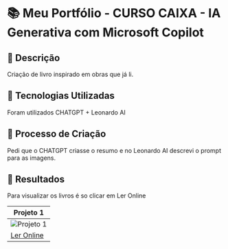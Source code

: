 <h1> 📚 Meu Portfólio - CURSO CAIXA - IA Generativa com Microsoft Copilot </h1>

## 🌸 Descrição
Criação de livro inspirado em obras que já li.

## 🌸 Tecnologias Utilizadas
Foram utilizados CHATGPT + Leonardo AI

## 🌸 Processo de Criação
Pedi que o CHATGPT criasse o resumo e no Leonardo AI descrevi o prompt para as imagens.

## 🌸 Resultados
Para visualizar os livros é so clicar em Ler Online

| Projeto 1           | 
|----------------------|
| ![Projeto 1](https://image.slidesharecdn.com/livrodoedgarallanpoebyellagui-241125121027-dd75e53d/85/Analise-Literario-Edgar-Allan-Poe-by-ellagui-pdf-1-320.jpg) 
| [Ler Online](https://pt.slideshare.net/slideshow/analise-literario-edgar-allan-poe-by-ellagui-pdf/273583566) |  
